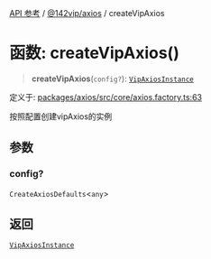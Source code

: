 [API 参考](../wiki/Home) / [@142vip/axios](../wiki/@142vip.axios) / createVipAxios

# 函数: createVipAxios()

> **createVipAxios**(`config?`): [`VipAxiosInstance`](../wiki/@142vip.axios.%E6%8E%A5%E5%8F%A3.VipAxiosInstance)

定义于: [packages/axios/src/core/axios.factory.ts:63](https://github.com/142vip/core-x/blob/5281e59d2cdd2de59e1ea761d17ed7fe118d1e60/packages/axios/src/core/axios.factory.ts#L63)

按照配置创建vipAxios的实例

## 参数

### config?

`CreateAxiosDefaults`<`any`>

## 返回

[`VipAxiosInstance`](../wiki/@142vip.axios.%E6%8E%A5%E5%8F%A3.VipAxiosInstance)
